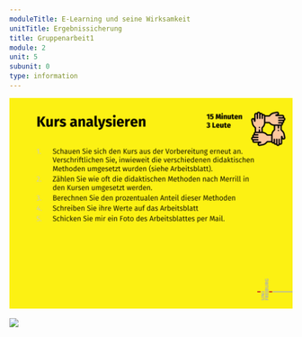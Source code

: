 ```yaml
---
moduleTitle: E-Learning und seine Wirksamkeit
unitTitle: Ergebnissicherung
title: Gruppenarbeit1
module: 2
unit: 5
subunit: 0
type: information
---
```


![](frage1.PNG)

![](gruppe1.jpg)